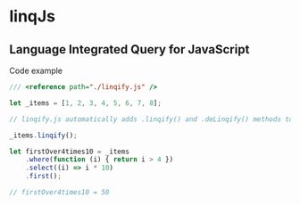 # linqJs
## Language Integrated Query for JavaScript

Code example
```js
/// <reference path="./linqify.js" />

let _items = [1, 2, 3, 4, 5, 6, 7, 8];

// linqify.js automatically adds .linqify() and .deLinqify() methods to arrays

_items.linqify();

let firstOver4times10 = _items
    .where(function (i) { return i > 4 })
    .select((i) => i * 10)
    .first();

// firstOver4times10 = 50
```
